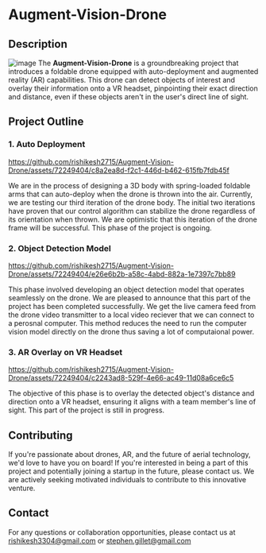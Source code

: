 # Augment-Vision-Drone

## Description
![image](https://github.com/rishikesh2715/Augment-Vision-Drone/assets/72249404/dcc06c8b-52a7-43ae-9d82-a8fef891ab46)
The **Augment-Vision-Drone** is a groundbreaking project that introduces a foldable drone equipped with auto-deployment and augmented reality (AR) capabilities. This drone can detect objects of interest and overlay their information onto a VR headset, pinpointing their exact direction and distance, even if these objects aren't in the user's direct line of sight.

## Project Outline

### 1. Auto Deployment
https://github.com/rishikesh2715/Augment-Vision-Drone/assets/72249404/c8a2ea8d-f2c1-446d-b462-615fb7fdb45f

We are in the process of designing a 3D body with spring-loaded foldable arms that can auto-deploy when the drone is thrown into the air. Currently, we are testing our third iteration of the drone body. The initial two iterations have proven that our control algorithm can stabilize the drone regardless of its orientation when thrown. We are optimistic that this iteration of the drone frame will be successful. This phase of the project is ongoing.

### 2. Object Detection Model
https://github.com/rishikesh2715/Augment-Vision-Drone/assets/72249404/e26e6b2b-a58c-4abd-882a-1e7397c7bb89

This phase involved developing an object detection model that operates seamlessly on the drone. We are pleased to announce that this part of the project has been completed successfully.
We get the live camera feed from the drone video transmitter to a local video reciever that we can connect to a perosnal computer. This method reduces the need to run the computer vision model directly on the drone thus saving a lot of computaional power.

### 3. AR Overlay on VR Headset

https://github.com/rishikesh2715/Augment-Vision-Drone/assets/72249404/c2243ad8-529f-4e66-ac49-11d08a6ce6c5

The objective of this phase is to overlay the detected object's distance and direction onto a VR headset, ensuring it aligns with a team member's line of sight. This part of the project is still in progress.

## Contributing
If you're passionate about drones, AR, and the future of aerial technology, we'd love to have you on board! If you're interested in being a part of this project and potentially joining a startup in the future, please contact us. We are actively seeking motivated individuals to contribute to this innovative venture.

## Contact

For any questions or collaboration opportunities, please contact us at rishikesh3304@gmail.com or stephen.gillet@gmail.com


